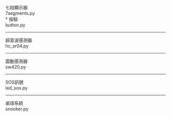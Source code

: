 七段顯示器  
7segments.py  
*
按鈕  
button.py  
******************  
超音波感測器  
hc_sr04.py  
******************  
震動感測器  
sw420.py  
******************  
SOS訊號  
led_sos.py  
******************  
桌球系統  
snooker.py  

